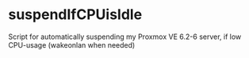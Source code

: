 # suspendIfCPUisIdle
Script for automatically suspending my Proxmox VE 6.2-6 server, if low CPU-usage (wakeonlan when needed)
